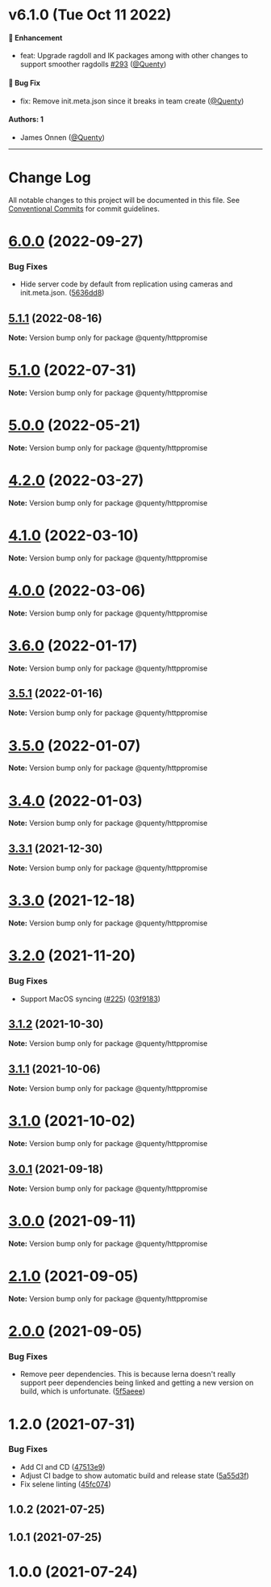 # v6.1.0 (Tue Oct 11 2022)

#### 🚀 Enhancement

- feat: Upgrade ragdoll and IK packages among with other changes to support smoother ragdolls [#293](https://github.com/Quenty/NevermoreEngine/pull/293) ([@Quenty](https://github.com/Quenty))

#### 🐛 Bug Fix

- fix: Remove init.meta.json since it breaks in team create ([@Quenty](https://github.com/Quenty))

#### Authors: 1

- James Onnen ([@Quenty](https://github.com/Quenty))

---

# Change Log

All notable changes to this project will be documented in this file.
See [Conventional Commits](https://conventionalcommits.org) for commit guidelines.

# [6.0.0](https://github.com/Quenty/NevermoreEngine/compare/@quenty/httppromise@5.1.1...@quenty/httppromise@6.0.0) (2022-09-27)


### Bug Fixes

* Hide server code by default from replication using cameras and init.meta.json. ([5636dd8](https://github.com/Quenty/NevermoreEngine/commit/5636dd8cafe68db4571ed214a82b84698f2f74c0))





## [5.1.1](https://github.com/Quenty/NevermoreEngine/compare/@quenty/httppromise@5.1.0...@quenty/httppromise@5.1.1) (2022-08-16)

**Note:** Version bump only for package @quenty/httppromise





# [5.1.0](https://github.com/Quenty/NevermoreEngine/compare/@quenty/httppromise@5.0.0...@quenty/httppromise@5.1.0) (2022-07-31)

**Note:** Version bump only for package @quenty/httppromise





# [5.0.0](https://github.com/Quenty/NevermoreEngine/compare/@quenty/httppromise@4.2.0...@quenty/httppromise@5.0.0) (2022-05-21)

**Note:** Version bump only for package @quenty/httppromise





# [4.2.0](https://github.com/Quenty/NevermoreEngine/compare/@quenty/httppromise@4.1.0...@quenty/httppromise@4.2.0) (2022-03-27)

**Note:** Version bump only for package @quenty/httppromise





# [4.1.0](https://github.com/Quenty/NevermoreEngine/compare/@quenty/httppromise@4.0.0...@quenty/httppromise@4.1.0) (2022-03-10)

**Note:** Version bump only for package @quenty/httppromise





# [4.0.0](https://github.com/Quenty/NevermoreEngine/compare/@quenty/httppromise@3.6.0...@quenty/httppromise@4.0.0) (2022-03-06)

**Note:** Version bump only for package @quenty/httppromise





# [3.6.0](https://github.com/Quenty/NevermoreEngine/compare/@quenty/httppromise@3.5.1...@quenty/httppromise@3.6.0) (2022-01-17)

**Note:** Version bump only for package @quenty/httppromise





## [3.5.1](https://github.com/Quenty/NevermoreEngine/compare/@quenty/httppromise@3.5.0...@quenty/httppromise@3.5.1) (2022-01-16)

**Note:** Version bump only for package @quenty/httppromise





# [3.5.0](https://github.com/Quenty/NevermoreEngine/compare/@quenty/httppromise@3.4.0...@quenty/httppromise@3.5.0) (2022-01-07)

**Note:** Version bump only for package @quenty/httppromise





# [3.4.0](https://github.com/Quenty/NevermoreEngine/compare/@quenty/httppromise@3.3.1...@quenty/httppromise@3.4.0) (2022-01-03)

**Note:** Version bump only for package @quenty/httppromise





## [3.3.1](https://github.com/Quenty/NevermoreEngine/compare/@quenty/httppromise@3.3.0...@quenty/httppromise@3.3.1) (2021-12-30)

**Note:** Version bump only for package @quenty/httppromise





# [3.3.0](https://github.com/Quenty/NevermoreEngine/compare/@quenty/httppromise@3.2.0...@quenty/httppromise@3.3.0) (2021-12-18)

**Note:** Version bump only for package @quenty/httppromise





# [3.2.0](https://github.com/Quenty/NevermoreEngine/compare/@quenty/httppromise@3.1.2...@quenty/httppromise@3.2.0) (2021-11-20)


### Bug Fixes

* Support MacOS syncing ([#225](https://github.com/Quenty/NevermoreEngine/issues/225)) ([03f9183](https://github.com/Quenty/NevermoreEngine/commit/03f918392c6a5bdd33f8a17c38de371d1e06c67a))





## [3.1.2](https://github.com/Quenty/NevermoreEngine/compare/@quenty/httppromise@3.1.1...@quenty/httppromise@3.1.2) (2021-10-30)

**Note:** Version bump only for package @quenty/httppromise





## [3.1.1](https://github.com/Quenty/NevermoreEngine/compare/@quenty/httppromise@3.1.0...@quenty/httppromise@3.1.1) (2021-10-06)

**Note:** Version bump only for package @quenty/httppromise





# [3.1.0](https://github.com/Quenty/NevermoreEngine/compare/@quenty/httppromise@3.0.1...@quenty/httppromise@3.1.0) (2021-10-02)

**Note:** Version bump only for package @quenty/httppromise





## [3.0.1](https://github.com/Quenty/NevermoreEngine/compare/@quenty/httppromise@3.0.0...@quenty/httppromise@3.0.1) (2021-09-18)

**Note:** Version bump only for package @quenty/httppromise





# [3.0.0](https://github.com/Quenty/NevermoreEngine/compare/@quenty/httppromise@2.1.0...@quenty/httppromise@3.0.0) (2021-09-11)

**Note:** Version bump only for package @quenty/httppromise





# [2.1.0](https://github.com/Quenty/NevermoreEngine/compare/@quenty/httppromise@2.0.0...@quenty/httppromise@2.1.0) (2021-09-05)

**Note:** Version bump only for package @quenty/httppromise





# [2.0.0](https://github.com/Quenty/NevermoreEngine/compare/@quenty/httppromise@1.2.0...@quenty/httppromise@2.0.0) (2021-09-05)


### Bug Fixes

* Remove peer dependencies. This is because lerna doesn't really support peer dependencies being linked and getting a new version on build, which is unfortunate. ([5f5aeee](https://github.com/Quenty/NevermoreEngine/commit/5f5aeeea8de9975435309e53679f0ef7064f9dd0))





# 1.2.0 (2021-07-31)


### Bug Fixes

* Add CI and CD ([47513e9](https://github.com/Quenty/NevermoreEngine/commit/47513e9b568162707534af132396dd8756947dd3))
* Adjust CI badge to show automatic build and release state ([5a55d3f](https://github.com/Quenty/NevermoreEngine/commit/5a55d3f19bf8d66a760d67da9b56ed47fab74656))
* Fix selene linting ([45fc074](https://github.com/Quenty/NevermoreEngine/commit/45fc07489ee59127ac6582689f19a0e87c1e5b5a))



## 1.0.2 (2021-07-25)



## 1.0.1 (2021-07-25)



# 1.0.0 (2021-07-24)
